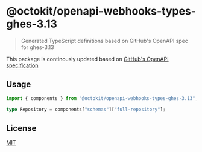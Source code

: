 # @octokit/openapi-webhooks-types-ghes-3.13

> Generated TypeScript definitions based on GitHub's OpenAPI spec for ghes-3.13

This package is continously updated based on [GitHub's OpenAPI specification](https://github.com/github/rest-api-description/)

## Usage

```ts
import { components } from "@octokit/openapi-webhooks-types-ghes-3.13";

type Repository = components["schemas"]["full-repository"];
```

## License

[MIT](LICENSE)
